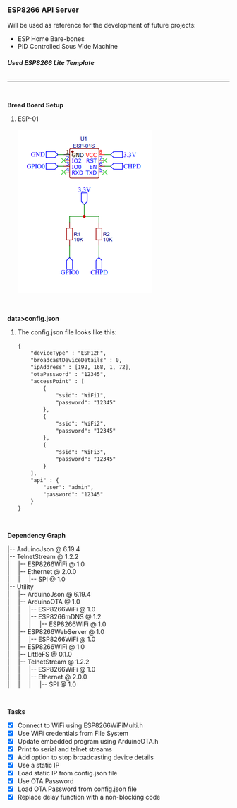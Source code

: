 ### **ESP8266 API Server**
Will be used as reference for the development of future projects:
* ESP Home Bare-bones
* PID Controlled Sous Vide Machine

###### **Used ESP8266 Lite Template**


---

<br  />

**Bread Board Setup**

1. ESP-01
    <br  />
    <br  />
    ![github](https://raw.githubusercontent.com/lorenzmiranda05/Esp8266LiteTemplate/main/Assets/Image/Schematic_Esp8266LiteTemplate.png)

<br  />

**data>config.json**
1. The config.json file looks like this:
    ```
    {
        "deviceType" : "ESP12F",
        "broadcastDeviceDetails" : 0,
        "ipAddress" : [192, 168, 1, 72],
        "otaPassword" : "12345",
        "accessPoint" : [
            {
                "ssid": "WiFi1",
                "password": "12345"
            },
            {
                "ssid": "WiFi2",
                "password": "12345"
            },
            {
                "ssid": "WiFi3",
                "password": "12345"
            }
        ],
        "api" : {
            "user": "admin",
            "password": "12345"
        }
    }
    ```

<br  />

**Dependency Graph**

|-- ArduinoJson @ 6.19.4
<br  />
|-- TelnetStream @ 1.2.2
<br  />
|&nbsp; &nbsp; &nbsp;|-- ESP8266WiFi @ 1.0
<br  />
|&nbsp; &nbsp; &nbsp;|-- Ethernet @ 2.0.0
<br  />
|&nbsp; &nbsp; &nbsp;|&nbsp; &nbsp; &nbsp;|-- SPI @ 1.0
<br  />
|-- Utility
<br  />
|&nbsp; &nbsp; &nbsp;|-- ArduinoJson @ 6.19.4
<br  />
|&nbsp; &nbsp; &nbsp;|-- ArduinoOTA @ 1.0
<br  />
|&nbsp; &nbsp; &nbsp;|&nbsp; &nbsp; &nbsp;|-- ESP8266WiFi @ 1.0
<br  />
|&nbsp; &nbsp; &nbsp;|&nbsp; &nbsp; &nbsp;|-- ESP8266mDNS @ 1.2
<br  />
|&nbsp; &nbsp; &nbsp;|&nbsp; &nbsp; &nbsp;|&nbsp; &nbsp; &nbsp;|-- ESP8266WiFi @ 1.0
<br  />
|&nbsp; &nbsp; &nbsp;|-- ESP8266WebServer @ 1.0
<br  />
|&nbsp; &nbsp; &nbsp;|&nbsp; &nbsp; &nbsp;|-- ESP8266WiFi @ 1.0
<br  />
|&nbsp; &nbsp; &nbsp;|-- ESP8266WiFi @ 1.0
<br  />
|&nbsp; &nbsp; &nbsp;|-- LittleFS @ 0.1.0
<br  />
|&nbsp; &nbsp; &nbsp;|-- TelnetStream @ 1.2.2
<br  />
|&nbsp; &nbsp; &nbsp;|&nbsp; &nbsp; &nbsp;|-- ESP8266WiFi @ 1.0
<br  />
|&nbsp; &nbsp; &nbsp;|&nbsp; &nbsp; &nbsp;|-- Ethernet @ 2.0.0
<br  />
|&nbsp; &nbsp; &nbsp;|&nbsp; &nbsp; &nbsp;|&nbsp; &nbsp; &nbsp;|-- SPI @ 1.0
<br  />

<br  />

**Tasks**
* [x] Connect to WiFi using ESP8266WiFiMulti.h
* [x] Use WiFi credentials from File System
* [x] Update embedded program using ArduinoOTA.h
* [x] Print to serial and telnet streams
* [x] Add option to stop broadcasting device details
* [x] Use a static IP
* [x] Load static IP from config.json file
* [x] Use OTA Password
* [x] Load OTA Password from config.json file
* [x] Replace delay function with a non-blocking code